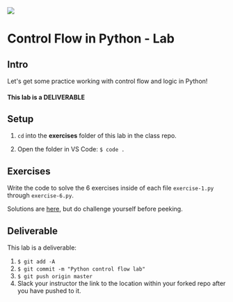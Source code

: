 <img src="https://i.imgur.com/DPzk4Ok.png">

# Control Flow in Python - Lab

## Intro

Let's get some practice working with control flow and logic in Python!

#### This lab is a DELIVERABLE

## Setup

1. `cd` into the **exercises** folder of this lab in the class repo.

2. Open the folder in VS Code: `$ code .`

## Exercises

Write the code to solve the 6 exercises inside of each file `exercise-1.py` through `exercise-6.py`.

Solutions are [here](https://repl.it/@gregsantos/Python-Control-Flow-Lab), but do challenge yourself before peeking.

## Deliverable

This lab is a deliverable:

1. `$ git add -A`
2. `$ git commit -m "Python control flow lab"`
3. `$ git push origin master`
4. Slack your instructor the link to the location within your forked repo after you have pushed to it.











